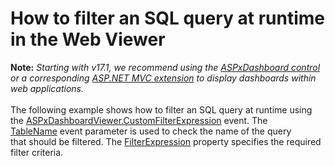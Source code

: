 # How to filter an SQL query at runtime in the Web Viewer


<strong>Note:</strong> <em>Starting with v17.1, we recommend using the <a href="https://documentation.devexpress.com/Dashboard/CustomDocument16976.aspx">ASPxDashboard control</a> or a corresponding <a href="https://documentation.devexpress.com/Dashboard/CustomDocument16977.aspx">ASP.NET MVC extension</a> to display dashboards within web applications.</em><br><br>The following example shows how to filter an SQL query at runtime using the <a href="https://documentation.devexpress.com/#Dashboard/DevExpressDashboardWebASPxDashboardViewer_CustomFilterExpressiontopic">ASPxDashboardViewer.CustomFilterExpression</a> event. The <a href="https://documentation.devexpress.com/#CoreLibraries/DevExpressDataAccessCustomFilterExpressionEventArgs_TableNametopic">TableName</a> event parameter is used to check the name of the query that should be filtered. The <a href="https://documentation.devexpress.com/#CoreLibraries/DevExpressDataAccessCustomFilterExpressionEventArgs_FilterExpressiontopic">FilterExpression</a> property specifies the required filter criteria.

<br/>


